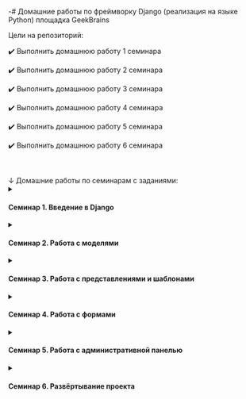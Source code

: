 -# Домашние работы по фреймворку Django (реализация на языке Python) площадка GeekBrains

<summary>Цели на репозиторий:</summary>
<p>

✔️ Выполнить домашнюю работу 1 семинара
  
✔️ Выполнить домашнюю работу 2 семинара

✔️ Выполнить домашнюю работу 3 семинара
  
✔️ Выполнить домашнюю работу 4 семинара

✔️ Выполнить домашнюю работу 5 семинара

✔️ Выполнить домашнюю работу 6 семинара

</p>

<br>
<br>
↓ Домашние работы по семинарам с заданиями:

<details><summary><h4>Семинар 1. Введение в Django</h4></summary>

✔️ Создайте пару представлений в вашем первом приложении:

- главная
- о себе

✔️ Внутри каждого представления должна быть переменная html — многострочный текст с HTML-вёрсткой и данными о вашем первом Django-сайте и о вас.

✔️ Сохраняйте в логи данные о посещении страниц.

</details>

<details><summary><h4>Семинар 2. Работа с моделями</h4></summary>

✔️ Создайте три модели Django: клиент, товар и заказ.

Клиент может иметь несколько заказов. Заказ может содержать несколько товаров. Товар может входить в несколько заказов.

Поля модели «Клиент»:
— имя клиента
— электронная почта клиента
— номер телефона клиента
— адрес клиента
— дата регистрации клиента

Поля модели «Товар»:
— название товара
— описание товара
— цена товара
— количество товара
— дата добавления товара

Поля модели «Заказ»:
— связь с моделью «Клиент», указывает на клиента, сделавшего заказ
— связь с моделью «Товар», указывает на товары, входящие в заказ
— общая сумма заказа
— дата оформления заказа

✔️ Допишите несколько функций CRUD для работы с моделями по желанию.

</details>

<details><summary><h4>Семинар 3. Работа с представлениями и шаблонами</h4></summary>

✔️ Создайте шаблон, который выводит список заказанных клиентом товаров из всех его заказов с сортировкой по времени:

- за последние 7 дней (неделю)
- за последние 30 дней (месяц)
- за последние 365 дней (год)

Товары в списке не должны повторятся.

</details>

<details><summary><h4>Семинар 4. Работа с формами</h4></summary>

✔️ Измените модель продукта, добавьте поле для хранения фотографии продукта.

✔️ Создайте форму, которая позволит сохранять фото.

</details>

<details><summary><h4>Семинар 5. Работа с административной панелью</h4></summary>

✔️ Настройте под свои нужды вывод информации о клиентах, товарах и заказах на страницах вывода информации об объекте и вывода списка объектов.

</details>

<details><summary><h4>Семинар 6. Развёртывание проекта</h4></summary>

✔️ Настроить работу проекта на сервере: http://djonycooper.pythonanywhere.com/

</details>